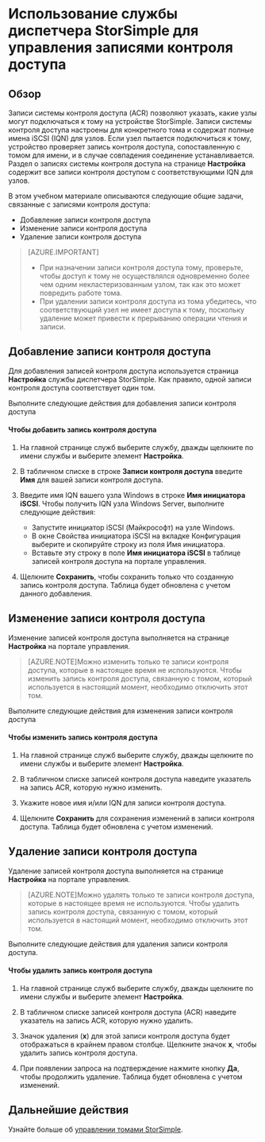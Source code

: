 <properties 
   pageTitle="Управление записями системы контроля доступа в StorSimple | Microsoft Azure"
	description="Описывает, как использовать записи контроля доступа (ACR), чтобы определить, какие узлы могут подключаться к тому на устройстве StorSimple."
	services="storsimple"
	documentationCenter=""
	authors="alkohli"
	manager="carolz"
	editor=""/>
<tags 
   ms.service="storsimple"
	ms.devlang="na"
	ms.topic="article"
	ms.tgt_pltfrm="na"
	ms.workload="na"
	ms.date="09/01/2015"
	ms.author="alkohli"/>

# Использование службы диспетчера StorSimple для управления записями контроля доступа

## Обзор

Записи системы контроля доступа (ACR) позволяют указать, какие узлы могут подключаться к тому на устройстве StorSimple. Записи системы контроля доступа настроены для конкретного тома и содержат полные имена iSCSI (IQN) для узлов. Если узел пытается подключиться к тому, устройство проверяет запись контроля доступа, сопоставленную с томом для имени, и в случае совпадения соединение устанавливается. Раздел о записях системы контроля доступа на странице **Настройка** содержит все записи контроля доступом с соответствующими IQN для узлов.

В этом учебном материале описываются следующие общие задачи, связанные с записями контроля доступа:

- Добавление записи контроля доступа 
- Изменение записи контроля доступа 
- Удаление записи контроля доступа 

> [AZURE.IMPORTANT]
> 
> - При назначении записи контроля доступа тому, проверьте, чтобы доступ к тому не осуществлялся одновременно более чем одним некластеризованным узлом, так как это может повредить работе тома. 
> - При удалении записи контроля доступа из тома убедитесь, что соответствующий узел не имеет доступа к тому, поскольку удаление может привести к прерыванию операции чтения и записи.

## Добавление записи контроля доступа

Для добавления записей контроля доступа используется страница **Настройка** службы диспетчера StorSimple. Как правило, одной записи контроля доступа соответствует один том.

Выполните следующие действия для добавления записи контроля доступа

#### Чтобы добавить запись контроля доступа

1. На главной странице служб выберите службу, дважды щелкните по имени службы и выберите элемент **Настройка**.

2. В табличном списке в строке **Записи контроля доступа** введите **Имя** для вашей записи контроля доступа.

3. Введите имя IQN вашего узла Windows в строке **Имя инициатора iSCSI**. Чтобы получить IQN узла Windows Server, выполните следующие действия:

   - Запустите инициатор iSCSI (Майкрософт) на узле Windows.
   - В окне Свойства инициатора iSCSI на вкладке Конфигурация выберите и скопируйте строку из поля Имя инициатора.
   - Вставьте эту строку в поле **Имя инициатора iSCSI** в таблице записей контроля доступа на портале управления.

4. Щелкните **Сохранить**, чтобы сохранить только что созданную запись контроля доступа. Таблица будет обновлена с учетом данного добавления.

## Изменение записи контроля доступа

Изменение записей контроля доступа выполняется на странице **Настройка** на портале управления.

> [AZURE.NOTE]Можно изменить только те записи контроля доступа, которые в настоящее время не используются. Чтобы изменить запись контроля доступа, связанную с томом, который используется в настоящий момент, необходимо отключить этот том.

Выполните следующие действия для изменения записи контроля доступа

#### Чтобы изменить запись контроля доступа

1. На главной странице служб выберите службу, дважды щелкните по имени службы и выберите элемент **Настройка**.

2. В табличном списке записей контроля доступа наведите указатель на запись ACR, которую нужно изменить.

3. Укажите новое имя и/или IQN для записи контроля доступа.

4. Щелкните **Сохранить** для сохранения изменений в записи контроля доступа. Таблица будет обновлена с учетом изменений.

## Удаление записи контроля доступа

Удаление записей контроля доступа выполняется на странице **Настройка** на портале управления.

> [AZURE.NOTE]Можно удалять только те записи контроля доступа, которые в настоящее время не используются. Чтобы удалить запись контроля доступа, связанную с томом, который используется в настоящий момент, необходимо отключить этот том.

Выполните следующие действия для удаления записи контроля доступа.

#### Чтобы удалить запись контроля доступа

1. На главной странице служб выберите службу, дважды щелкните по имени службы и выберите элемент **Настройка**.

2. В табличном списке записей контроля доступа (ACR) наведите указатель на запись ACR, которую нужно удалить.

3. Значок удаления (**x**) для этой записи контроля доступа будет отображаться в крайнем правом столбце. Щелкните значок **x**, чтобы удалить запись контроля доступа.

4. При появлении запроса на подтверждение нажмите кнопку **Да**, чтобы продолжить удаление. Таблица будет обновлена с учетом изменений.

## Дальнейшие действия

Узнайте больше об [управлении томами StorSimple](storsimple-manage-volumes.md).

 

<!---HONumber=September15_HO1-->